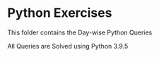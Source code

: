 # Python Exercises

This folder contains the Day-wise Python Queries 

All Queries are Solved using Python 3.9.5
